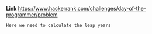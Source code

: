 **Link**  https://www.hackerrank.com/challenges/day-of-the-programmer/problem

`Here we need to calculate the leap years`